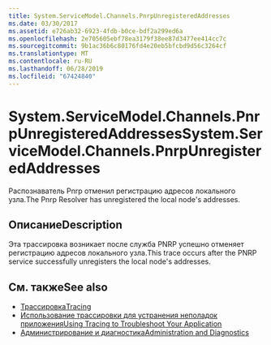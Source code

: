 ```yaml
---
title: System.ServiceModel.Channels.PnrpUnregisteredAddresses
ms.date: 03/30/2017
ms.assetid: e726ab32-6923-4fdb-b0ce-bdf2a299ed6a
ms.openlocfilehash: 2e705605ebf78ea3179f38ee87d3477ee414cc7c
ms.sourcegitcommit: 9b1ac36b6c80176fd4e20eb5bfcbd9d56c3264cf
ms.translationtype: MT
ms.contentlocale: ru-RU
ms.lasthandoff: 06/28/2019
ms.locfileid: "67424840"
---
```

# <a name="systemservicemodelchannelspnrpunregisteredaddresses"></a><span data-ttu-id="9d51c-102">System.ServiceModel.Channels.PnrpUnregisteredAddresses</span><span class="sxs-lookup"><span data-stu-id="9d51c-102">System.ServiceModel.Channels.PnrpUnregisteredAddresses</span></span>
<span data-ttu-id="9d51c-103">Распознаватель Pnrp отменил регистрацию адресов локального узла.</span><span class="sxs-lookup"><span data-stu-id="9d51c-103">The Pnrp Resolver has unregistered the local node's addresses.</span></span>  
  
## <a name="description"></a><span data-ttu-id="9d51c-104">Описание</span><span class="sxs-lookup"><span data-stu-id="9d51c-104">Description</span></span>  
 <span data-ttu-id="9d51c-105">Эта трассировка возникает после служба PNRP успешно отменяет регистрацию адресов локального узла.</span><span class="sxs-lookup"><span data-stu-id="9d51c-105">This trace occurs after the PNRP service successfully unregisters the local node's addresses.</span></span>  
  
## <a name="see-also"></a><span data-ttu-id="9d51c-106">См. также</span><span class="sxs-lookup"><span data-stu-id="9d51c-106">See also</span></span>

- [<span data-ttu-id="9d51c-107">Трассировка</span><span class="sxs-lookup"><span data-stu-id="9d51c-107">Tracing</span></span>](../../../../../docs/framework/wcf/diagnostics/tracing/index.md)
- [<span data-ttu-id="9d51c-108">Использование трассировки для устранения неполадок приложения</span><span class="sxs-lookup"><span data-stu-id="9d51c-108">Using Tracing to Troubleshoot Your Application</span></span>](../../../../../docs/framework/wcf/diagnostics/tracing/using-tracing-to-troubleshoot-your-application.md)
- [<span data-ttu-id="9d51c-109">Администрирование и диагностика</span><span class="sxs-lookup"><span data-stu-id="9d51c-109">Administration and Diagnostics</span></span>](../../../../../docs/framework/wcf/diagnostics/index.md)
